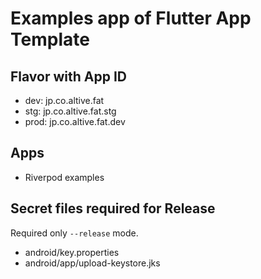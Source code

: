 # Examples app of Flutter App Template

## Flavor with App ID

- dev: jp.co.altive.fat
- stg: jp.co.altive.fat.stg
- prod: jp.co.altive.fat.dev

## Apps
- Riverpod examples

## Secret files required for Release

Required only `--release` mode.

- android/key.properties
- android/app/upload-keystore.jks